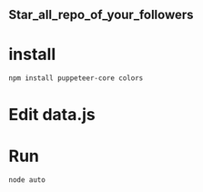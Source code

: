 ## Star_all_repo_of_your_followers



# install 
```
npm install puppeteer-core colors
```
# Edit data.js
# Run
```
node auto
```
